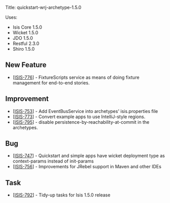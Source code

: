 Title: quickstart-wrj-archetype-1.5.0

Uses:

* Isis Core 1.5.0
* Wicket 1.5.0
* JDO 1.5.0
* Restful 2.3.0
* Shiro 1.5.0

                                
<h2>        New Feature
</h2>
<ul>
<li>[<a href='https://issues.apache.org/jira/browse/ISIS-776'>ISIS-776</a>] -         FixtureScripts service as means of doing fixture management for end-to-end stories.
</li>
</ul>
                            

<h2>        Improvement
</h2>
<ul>
<li>[<a href='https://issues.apache.org/jira/browse/ISIS-753'>ISIS-753</a>] -         Add EventBusService into archetypes&#39; isis.properties file
</li>
<li>[<a href='https://issues.apache.org/jira/browse/ISIS-773'>ISIS-773</a>] -         Convert example apps to use IntelliJ-style regions.
</li>
<li>[<a href='https://issues.apache.org/jira/browse/ISIS-795'>ISIS-795</a>] -         disable persistence-by-reachability-at-commit in the archetypes.
</li>
</ul>


<h2>        Bug
</h2>
<ul>
<li>[<a href='https://issues.apache.org/jira/browse/ISIS-747'>ISIS-747</a>] -         Quickstart and simple apps have wicket deployment type as context-params instead of init-params
</li>
<li>[<a href='https://issues.apache.org/jira/browse/ISIS-756'>ISIS-756</a>] -         Improvements for JRebel support in Maven and other IDEs
</li>
</ul>

                    
<h2>        Task
</h2>
<ul>
<li>[<a href='https://issues.apache.org/jira/browse/ISIS-792'>ISIS-792</a>] -         Tidy-up tasks for Isis 1.5.0 release
</li>
</ul>
                